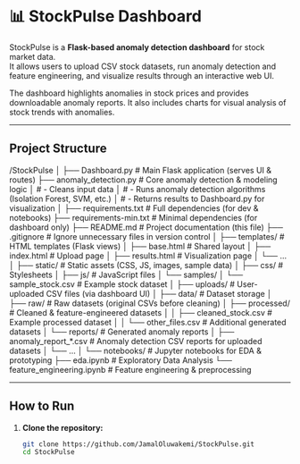 # 📊 StockPulse Dashboard  

StockPulse is a **Flask-based anomaly detection dashboard** for stock market data.  
It allows users to upload CSV stock datasets, run anomaly detection and feature engineering, and visualize results through an interactive web UI.  

The dashboard highlights anomalies in stock prices and provides downloadable anomaly reports. It also includes charts for visual analysis of stock trends with anomalies.

---

## Project Structure  

/StockPulse
│
├── Dashboard.py                  # Main Flask application (serves UI & routes)
├── anomaly_detection.py          # Core anomaly detection & modeling logic
│   # - Cleans input data
│   # - Runs anomaly detection algorithms (Isolation Forest, SVM, etc.)
│   # - Returns results to Dashboard.py for visualization
│
├── requirements.txt              # Full dependencies (for dev & notebooks)
├── requirements-min.txt          # Minimal dependencies (for dashboard only)
├── README.md                     # Project documentation (this file)
├── .gitignore                    # Ignore unnecessary files in version control
│
├── templates/                    # HTML templates (Flask views)
│   ├── base.html                 # Shared layout
│   ├── index.html                # Upload page
│   ├── results.html              # Visualization page
│   └── ...
│
├── static/                       # Static assets (CSS, JS, images, sample data)
│   ├── css/                      # Stylesheets
│   ├── js/                       # JavaScript files
│   └── samples/
│       └── sample_stock.csv      # Example stock dataset
│
├── uploads/                      # User-uploaded CSV files (via dashboard UI)
│
├── data/                         # Dataset storage
│   ├── raw/                      # Raw datasets (original CSVs before cleaning)
│   ├── processed/                # Cleaned & feature-engineered datasets
│   │   ├── cleaned_stock.csv     # Example processed dataset
│   │   └── other_files.csv       # Additional generated datasets
│   └── reports/                  # Generated anomaly reports
│       ├── anomaly_report_*.csv  # Anomaly detection CSV reports for uploaded datasets
│       └── ...
│
└── notebooks/                    # Jupyter notebooks for EDA & prototyping
    ├── eda.ipynb                 # Exploratory Data Analysis
    └── feature_engineering.ipynb # Feature engineering & preprocessing

---

## How to Run  

1. **Clone the repository:**
   ```bash
   git clone https://github.com/JamalOluwakemi/StockPulse.git
   cd StockPulse
